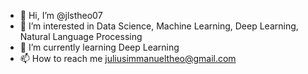 - 👋 Hi, I’m @jlstheo07
- 👀 I’m interested in Data Science, Machine Learning, Deep Learning, Natural Language Processing
- 🌱 I’m currently learning Deep Learning
- 📫 How to reach me juliusimmanueltheo@gmail.com

<!---
jlstheo07/jlstheo07 is a ✨ special ✨ repository because its `README.md` (this file) appears on your GitHub profile.
You can click the Preview link to take a look at your changes.
--->
